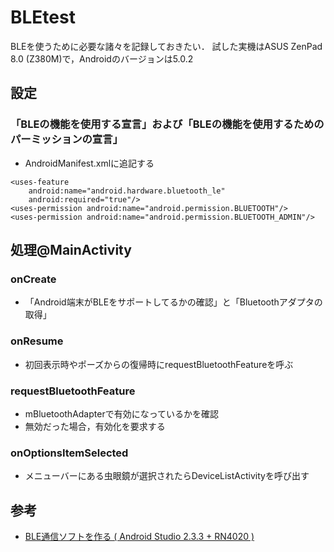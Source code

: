 # BLEtest

BLEを使うために必要な諸々を記録しておきたい．
試した実機はASUS ZenPad 8.0 (Z380M)で，Androidのバージョンは5.0.2

## 設定
### 「BLEの機能を使用する宣言」および「BLEの機能を使用するためのパーミッションの宣言」
- AndroidManifest.xmlに追記する
```
<uses-feature
    android:name="android.hardware.bluetooth_le"
    android:required="true"/>
<uses-permission android:name="android.permission.BLUETOOTH"/>
<uses-permission android:name="android.permission.BLUETOOTH_ADMIN"/>
```

## 処理@MainActivity
### onCreate
- 「Android端末がBLEをサポートしてるかの確認」と「Bluetoothアダプタの取得」

### onResume
- 初回表示時やポーズからの復帰時にrequestBluetoothFeatureを呼ぶ

### requestBluetoothFeature
- mBluetoothAdapterで有効になっているかを確認
- 無効だった場合，有効化を要求する

### onOptionsItemSelected
- メニューバーにある虫眼鏡が選択されたらDeviceListActivityを呼び出す

## 参考
- [BLE通信ソフトを作る ( Android Studio 2.3.3 + RN4020 )](https://www.hiramine.com/programming/blecommunicator/index.html)
